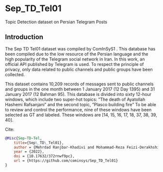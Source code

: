 # Sep_TD_Tel01
Topic Detection dataset on Persian Telegram Posts

## Introduction
The Sep TD Tel01 dataset was compiled by ComInSyS1 . This database has been compiled due to the low resource of the Persian language and the high popularity of the Telegram social network in Iran. In this work, an official API published by Telegram is used. To respect the principle of privacy, only data related to public channels and public groups have been collected.

This dataset contains 10,209 records of messages sent to public channels and groups in the one month between 1 January 2017 (12 Day 1395) and 31 January 2017 (12 Bahman 95). This database is divided into sixty 12-hour windows, which include two super-hot topics: ”The death of Ayatollah Hashemi Rafsanjani” and the second topic, ”Plasco building fire” To be able to review and control the performance, nine of these windows have been selected as GT and labeled. These windows are [14, 15, 16, 17, 18, 37, 38, 39, 40].


Cite:
```bib
@Misc{Sep-TD-Tel,
    title={Sep\_TD\_Tel01},
    author = {Mehrdad Ranjbar-Khadivi and Mohammad-Reza Feizi-Derakhshi and Aynaz Forouzandeh and Pejman Gholami and Ali-Reza Feizi-Derakhshi and Elnaz Zafarani-Moattar},
    year = {2022},
    doi = {10.17632/372rnwf9pc},
    url = {https://github.com/cominsys/Sep_TD_Tel01}
}
